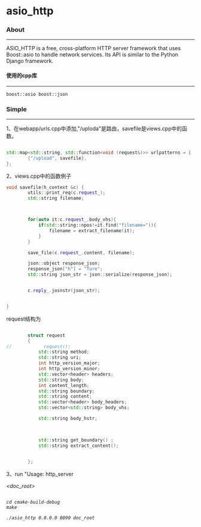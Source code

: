 # asio_http

### About

***

ASIO_HTTP is a free, cross-platform HTTP server framework that uses Boost::asio to handle network services. Its API is similar to the Python Django framework.





#### 使用的cpp库 
***
```
boost::asio boost::json
```

### Simple

***

1、在webapp/urls.cpp中添加,"/uploda"是路由，savefile是views.cpp中的函数。
```c++

std::map<std::string, std::function<void (request&)>> urlpatterns = {
        {"/upload", savefile},
};

```



2、views.cpp中的函数例子
```c++
void savefile(h_context &c) {
        utils::print_req(c.request_);
        std::string filename;



        for(auto it:c.request_.body_vhs){
            if(std::string::npos!=it.find("filename=")){
                filename = extract_filename(it);
            }
        }

        save_file(c.request_.content, filename);

        json::object response_json;
        response_json["h"] = "Ture";
        std::string json_str = json::serialize(response_json);


        c.reply_.josnstr(json_str);


}

```

request结构为
```c++

        struct request
        {
//            request();
            std::string method;
            std::string uri;
            int http_version_major;
            int http_version_minor;
            std::vector<header> headers;
            std::string body;
            int content_length;
            std::string boundary;
            std::string content;
            std::vector<header> body_headers;
            std::vector<std::string> body_vhs;

            std::string body_hstr;
            


            std::string get_boundary() ;
            std::string extract_content();
            

        };

```


3、run
"Usage: http_server <address> <port> <doc_root>

```shell

cd cmake-build-debug 
make 

./asio_http 0.0.0.0 8090 doc_root

```